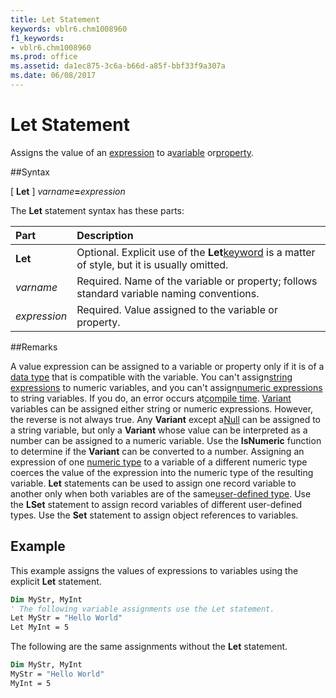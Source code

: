 ```yaml
---
title: Let Statement
keywords: vblr6.chm1008960
f1_keywords:
- vblr6.chm1008960
ms.prod: office
ms.assetid: da1ec875-3c6a-b66d-a85f-bbf33f9a307a
ms.date: 06/08/2017
---
```



# Let Statement

Assigns the value of an [expression](../../Glossary/vbe-glossary.md) to a[variable](../../Glossary/vbe-glossary.md) or[property](../../Glossary/vbe-glossary.md).

##Syntax

[ **Let** ] _varname_**=**_expression_

The  **Let** statement syntax has these parts:


|**Part**|**Description**|
|:-----|:-----|
|**Let**|Optional. Explicit use of the  **Let**[keyword](../../Glossary/vbe-glossary.md) is a matter of style, but it is usually omitted.|
| _varname_|Required. Name of the variable or property; follows standard variable naming conventions.|
| _expression_|Required. Value assigned to the variable or property.|

##Remarks

A value expression can be assigned to a variable or property only if it is of a [data type](../../Glossary/vbe-glossary.md) that is compatible with the variable. You can't assign[string expressions](../../Glossary/vbe-glossary.md) to numeric variables, and you can't assign[numeric expressions](../../Glossary/vbe-glossary.md) to string variables. If you do, an error occurs at[compile time](../../Glossary/vbe-glossary.md).
[Variant](../../Glossary/vbe-glossary.md) variables can be assigned either string or numeric expressions. However, the reverse is not always true. Any **Variant** except a[Null](../../Glossary/vbe-glossary.md) can be assigned to a string variable, but only a **Variant** whose value can be interpreted as a number can be assigned to a numeric variable. Use the **IsNumeric** function to determine if the **Variant** can be converted to a number.
Assigning an expression of one [numeric type](../../Glossary/vbe-glossary.md) to a variable of a different numeric type coerces the value of the expression into the numeric type of the resulting variable.
 **Let** statements can be used to assign one record variable to another only when both variables are of the same[user-defined type](../../Glossary/vbe-glossary.md). Use the  **LSet** statement to assign record variables of different user-defined types. Use the **Set** statement to assign object references to variables.

## Example

This example assigns the values of expressions to variables using the explicit  **Let** statement.


```vb
Dim MyStr, MyInt 
' The following variable assignments use the Let statement. 
Let MyStr = "Hello World" 
Let MyInt = 5 

```

The following are the same assignments without the  **Let** statement.




```vb
Dim MyStr, MyInt 
MyStr = "Hello World" 
MyInt = 5 

```


